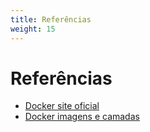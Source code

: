 ```yaml
---
title: Referências
weight: 15
---
```


# Referências

- [Docker site oficial](https://docker.com)
- [Docker imagens e camadas](https://docs.docker.com/storage/storagedriver/#images-and-layers)
